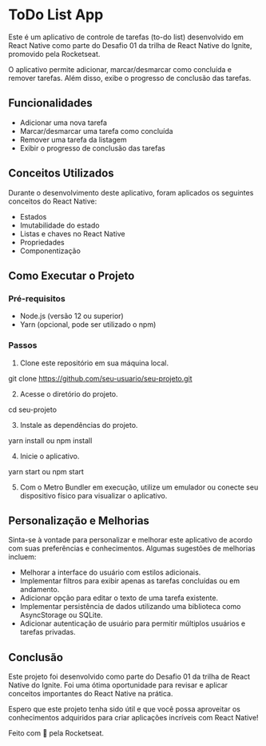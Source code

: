 # ToDo List App

Este é um aplicativo de controle de tarefas (to-do list) desenvolvido em React Native como parte do Desafio 01 da trilha de React Native do Ignite, promovido pela Rocketseat.

O aplicativo permite adicionar, marcar/desmarcar como concluída e remover tarefas. Além disso, exibe o progresso de conclusão das tarefas.

## Funcionalidades

- Adicionar uma nova tarefa
- Marcar/desmarcar uma tarefa como concluída
- Remover uma tarefa da listagem
- Exibir o progresso de conclusão das tarefas

## Conceitos Utilizados

Durante o desenvolvimento deste aplicativo, foram aplicados os seguintes conceitos do React Native:

- Estados
- Imutabilidade do estado
- Listas e chaves no React Native
- Propriedades
- Componentização

## Como Executar o Projeto

### Pré-requisitos

- Node.js (versão 12 ou superior)
- Yarn (opcional, pode ser utilizado o npm)

### Passos

1. Clone este repositório em sua máquina local.

git clone https://github.com/seu-usuario/seu-projeto.git

2. Acesse o diretório do projeto.

cd seu-projeto

3. Instale as dependências do projeto.

yarn install ou npm install


4. Inicie o aplicativo.

yarn start ou npm start


5. Com o Metro Bundler em execução, utilize um emulador ou conecte seu dispositivo físico para visualizar o aplicativo.

## Personalização e Melhorias

Sinta-se à vontade para personalizar e melhorar este aplicativo de acordo com suas preferências e conhecimentos. Algumas sugestões de melhorias incluem:

- Melhorar a interface do usuário com estilos adicionais.
- Implementar filtros para exibir apenas as tarefas concluídas ou em andamento.
- Adicionar opção para editar o texto de uma tarefa existente.
- Implementar persistência de dados utilizando uma biblioteca como AsyncStorage ou SQLite.
- Adicionar autenticação de usuário para permitir múltiplos usuários e tarefas privadas.

## Conclusão

Este projeto foi desenvolvido como parte do Desafio 01 da trilha de React Native do Ignite. Foi uma ótima oportunidade para revisar e aplicar conceitos importantes do React Native na prática.

Espero que este projeto tenha sido útil e que você possa aproveitar os conhecimentos adquiridos para criar aplicações incríveis com React Native!

Feito com 💜 pela Rocketseat.

